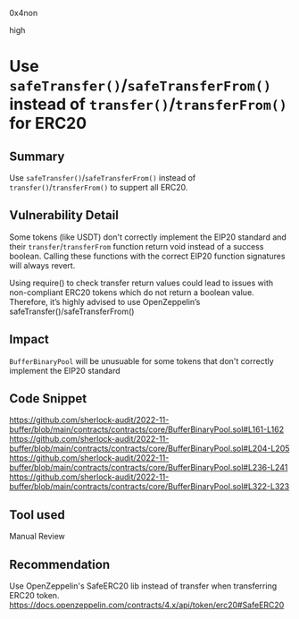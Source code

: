 0x4non

high

# Use `safeTransfer()`/`safeTransferFrom()` instead of `transfer()`/`transferFrom()` for ERC20

## Summary
Use `safeTransfer()`/`safeTransferFrom()` instead of `transfer()`/`transferFrom()` to suppert all ERC20.

## Vulnerability Detail
Some tokens (like USDT) don't correctly implement the EIP20 standard and their `transfer`/`transferFrom` function return void instead of a success boolean. Calling these functions with the correct EIP20 function signatures will always revert.

Using require() to check transfer return values could lead to issues with non-compliant ERC20 tokens which do not return a boolean value. Therefore, it’s highly advised to use OpenZeppelin’s safeTransfer()/safeTransferFrom()

## Impact
`BufferBinaryPool` will be unusuable for some tokens that don't correctly implement the EIP20 standard

## Code Snippet
https://github.com/sherlock-audit/2022-11-buffer/blob/main/contracts/contracts/core/BufferBinaryPool.sol#L161-L162
https://github.com/sherlock-audit/2022-11-buffer/blob/main/contracts/contracts/core/BufferBinaryPool.sol#L204-L205
https://github.com/sherlock-audit/2022-11-buffer/blob/main/contracts/contracts/core/BufferBinaryPool.sol#L236-L241
https://github.com/sherlock-audit/2022-11-buffer/blob/main/contracts/contracts/core/BufferBinaryPool.sol#L322-L323

## Tool used

Manual Review

## Recommendation
Use OpenZeppelin's SafeERC20 lib instead of transfer when transferring ERC20 token.
https://docs.openzeppelin.com/contracts/4.x/api/token/erc20#SafeERC20
